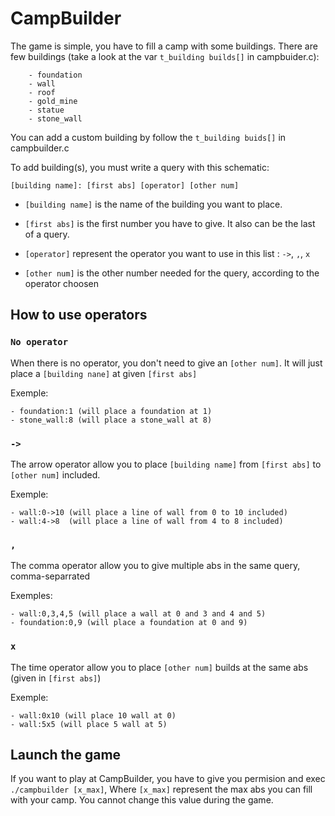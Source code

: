 # CampBuilder

The game is simple, you have to fill a camp with some buildings.
There are few buildings (take a look at the var `t_building builds[]` in campbuider.c):

        - foundation
        - wall
        - roof
        - gold_mine
        - statue
        - stone_wall

You can add a custom building by follow the `t_building buids[]` in campbuilder.c

To add building(s), you must write a query with this schematic:

`[building name]: [first abs] [operator] [other num]`

 - `[building name]` is the name of the building you want to place.

 - `[first abs]` is the first number you have to give. It also can be the last of a query.

 - `[operator]` represent the operator you want to use in this list : `->`, `,`, `x`

 - `[other num]` is the other number needed for the query, according to the operator choosen


## How to use operators

### `No operator`
When there is no operator, you don't need to give an `[other num]`. It will just place a `[building nane]` at given `[first abs]`

Exemple:

    - foundation:1 (will place a foundation at 1)
    - stone_wall:8 (will place a stone_wall at 8)

### `->`
The arrow operator allow you to place `[building name]` from `[first abs]` to `[other num]` included.

Exemple:

    - wall:0->10 (will place a line of wall from 0 to 10 included)
    - wall:4->8  (will place a line of wall from 4 to 8 included)

### `,`
The comma operator allow you to give multiple abs in the same query, comma-separrated

Exemples:

    - wall:0,3,4,5 (will place a wall at 0 and 3 and 4 and 5)
    - foundation:0,9 (will place a foundation at 0 and 9)

### `x`
The time operator allow you to place `[other num]` builds at the same abs (given in `[first abs]`)

Exemple:

    - wall:0x10 (will place 10 wall at 0)
    - wall:5x5 (will place 5 wall at 5)

## Launch the game

If you want to play at CampBuilder, you have to give you permision and exec `./campbuilder [x_max]`,
Where `[x_max]` represent the max abs you can fill with your camp. You cannot change this value during the game.